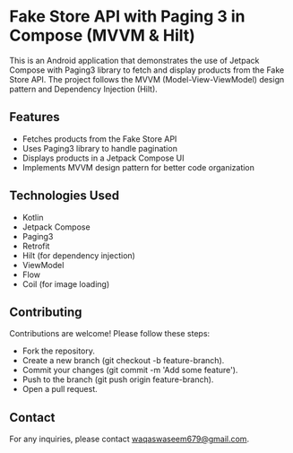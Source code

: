 # Fake Store API with Paging 3 in Compose (MVVM & Hilt)
This is an Android application that demonstrates the use of Jetpack Compose with Paging3 library to fetch and display products from the Fake Store API. The project follows the MVVM (Model-View-ViewModel) design pattern and Dependency Injection (Hilt).
## Features
- Fetches products from the Fake Store API
- Uses Paging3 library to handle pagination
- Displays products in a Jetpack Compose UI
- Implements MVVM design pattern for better code organization

## Technologies Used

- Kotlin
- Jetpack Compose
- Paging3
- Retrofit
- Hilt (for dependency injection)
- ViewModel
- Flow
- Coil (for image loading)


## Contributing

Contributions are welcome! Please follow these steps:

- Fork the repository.
- Create a new branch (git checkout -b feature-branch).
- Commit your changes (git commit -m 'Add some feature').
- Push to the branch (git push origin feature-branch).
- Open a pull request.

## Contact

For any inquiries, please contact waqaswaseem679@gmail.com.

